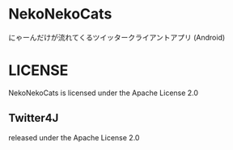 # NekoNekoCats
にゃーんだけが流れてくるツイッタークライアントアプリ (Android)

# LICENSE
NekoNekoCats is licensed under the Apache License 2.0

## Twitter4J
released under the Apache License 2.0
